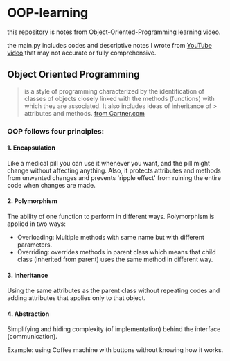 # OOP-learning
this repository is notes from Object-Oriented-Programming learning video.

the main.py includes codes and descriptive notes I wrote from [YouTube video](https://youtu.be/A9kSngn7254)
that may not accurate or fully comprehensive.

## Object Oriented Programming
> is a style of programming characterized by the identification of classes of objects closely linked with the methods (functions) with which they are associated. It also includes ideas of inheritance of > attributes and methods. [from Gartner.com](https://www.gartner.com/en/information-technology/glossary/oop-object-oriented-programming)
### OOP follows four principles:

#### 1. Encapsulation 
Like a medical pill you can use it whenever you want, and the pill might change
without affecting anything. Also, it protects attributes and methods from unwanted changes
and prevents 'ripple effect' from ruining the entire code when changes are made.

#### 2. Polymorphism 
The ability of one function to perform in different ways. Polymorphism is applied in two ways:
- Overloading: Multiple methods with same name but with different parameters.
-  Overriding: overrides methods in parent class which means that child class (inherited from parent)
 uses the same method in different way.

#### 3. inheritance
Using the same attributes as the parent class without repeating codes
and adding attributes that applies only to that object.

#### 4. Abstraction
Simplifying and hiding complexity (of implementation) behind the interface (communication).

Example: using Coffee machine with buttons without knowing how it works.


